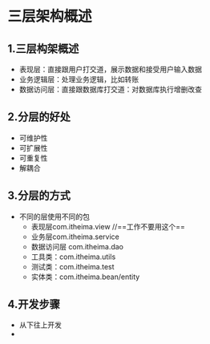 # 三层架构概述

## 1.三层构架概述

* 表现层：直接跟用户打交道，展示数据和接受用户输入数据
* 业务逻辑层：处理业务逻辑，比如转账
* 数据访问层：直接跟数据库打交道：对数据库执行增删改查

## 2.分层的好处

* 可维护性
* 可扩展性
* 可重复性
* 解耦合

## 3.分层的方式

* 不同的层使用不同的包
  * 表现层com.itheima.view    //==工作不要用这个==
  * 业务层com.itheima.service 
  * 数据访问层 com.itheima.dao
  * 工具类：com.itheima.utils
  * 测试类：com.itheima.test
  * 实体类：com.itheima.bean/entity

## 4.开发步骤

* 从下往上开发
* 


